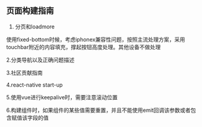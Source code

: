 ## 页面构建指南

1. 分页和loadmore

使用fixed-bottom时候，考虑iphonex兼容性问题，按照主流处理方案，采用touchbar附近的内容填充，撑起按钮高度处理。其他设备不做处理

2.分类导航以及正确问题描述

3.社区贡献指南

4.react-native start-up

5.使用vue进行keepalive时，需要注意滚动位置

6.构建组件时，如果组件的某些值需要重置，并且不能使用emit回调该参数或者包含赋值该字段的值
